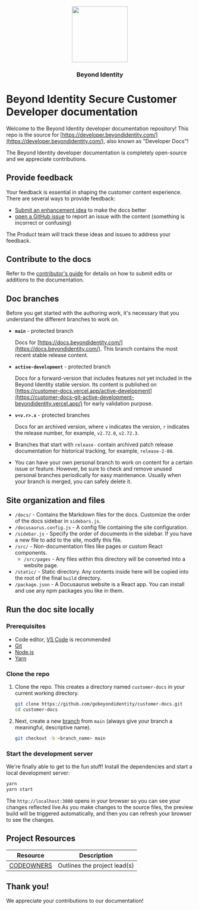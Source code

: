 <p align="center">
   <br/>
   <a href="https://developers.beyondidentity.com" target="_blank"><img src="https://user-images.githubusercontent.com/238738/178780350-489309c5-8fae-4121-a20b-562e8025c0ee.png" width="150px" ></a>
   <h3 align="center">Beyond Identity</h3>
</p>

# Beyond Identity Secure Customer Developer documentation

Welcome to the Beyond Identity developer documentation repository! This repo is the source for [https://developer.beyondidentity.com/](https://developer.beyondidentity.com/), also known as "Developer Docs"! 

The Beyond Identity developer documentation is completely open-source and we appreciate contributions.

## Provide feedback

Your feedback is essential in shaping the customer content experience. There are several ways to provide feedback:

- [Submit an enhancement idea][enhancements] to make the docs better
- [open a GitHub issue][issues] to report an issue with the content (something is incorrect or confusing)

The Product team will track these ideas and issues to address your feedback. 

## Contribute to the docs

Refer to the [contributor's guide](./contributor-guide/contributor-guide.md) for details on how to submit edits or additions to the documentation.

## Doc branches

Before you get started with the authoring work, it's necessary that you understand the different branches to work on.
* **`main`** -  protected branch

  Docs for [https://docs.beyondidentity.com/](https://docs.beyondidentity.com/). This branch contains the most recent stable release content.

* **`active-development`** - protected branch

  Docs for a forward-version that includes features not yet included in the Beyond Identity stable version. Its content is published on [https://customer-docs.vercel.app/active-development](https://customer-docs-git-active-development-beyondidentity.vercel.app/) for early validation purpose.

* **`v<v.r>.x`** - protected branches

  Docs for an archived version, where `v` indicates the version, `r` indicates the release number, for example, `v2.72.0`, `v2.72.3`.

* Branches that start with `release-` contain archived patch release documentation for historical tracking, for example, `release-2-80`.
  
* You can have your own personal branch to work on content for a certain issue or feature. However, be sure to check and remove unused personal branches periodically for easy maintenance. Usually when your branch is merged, you can safely delete it.

## Site organization and files

- `/docs/` - Contains the Markdown files for the docs. Customize the order of the docs sidebar in `sidebars.js`. 
- `/docusaurus.config.js` - A config file containing the site configuration.
- `/sidebar.js` - Specify the order of documents in the sidebar. If you have a new file to add to the site, modify this file.
- `/src/` - Non-documentation files like pages or custom React components.
  - `/src/pages` - Any files within this directory will be converted into a website page.
- `/static/` - Static directory. Any contents inside here will be copied into the root of the final `build` directory.
- `/package.json` - A Docusaurus website is a React app. You can install and use any npm packages you like in them.

## Run the doc site locally

### Prerequisites

- Code editor, [VS Code](https://code.visualstudio.com) is recommended
- [Git](https://git-scm.com)
- [Node.js](https://nodejs.org)
- [Yarn](https://yarnpkg.com) 


### Clone the repo

1. Clone the repo.  This creates a directory named `customer-docs` in your current working directory.

   ```bash
   git clone https://github.com/gobeyondidentity/customer-docs.git
   cd customer-docs
   ```

2. Next, create a new [branch](https://git-scm.com/book/en/v2/Git-Branching-Branches-in-a-Nutshell) from `main` (always give your branch a meaningful, descriptive name). 

   ```bash
   git checkout -b <branch_name> main
   ```

### Start the development server

We're finally able to get to the fun stuff! Install the dependencies and start a local development server:

```bash
yarn
yarn start
```

The `http://localhost:3000` opens in your browser so you can see your changes reflected live.As you make changes to the source files, the preview build will be triggered automatically, and then you can refresh your browser to see the changes.

## Project Resources

| Resource | Description |
| ---| --- |
| [CODEOWNERS](https://github.com/gobeyondidentity/developer-docs/blob/main/CODEOWNERS) | Outlines the project lead(s) |

## Thank you!

We appreciate your contributions to our documentation!


[issues]: https://github.com/gobeyondidentity/next-dev-docs/issues/new?assignees=&labels=triage&projects=&template=content-issue.yml&title=%5BContent+issue%5D%3A+
[repo]: https://github.com/gobeyondidentity/developer-docs
[pr]: https://github.com/gobeyondidentity/developer-docs/pulls
[enhancements]: https://github.com/gobeyondidentity/next-dev-docs/issues/new?assignees=&labels=%F0%9F%8C%9F+enhancement&projects=&template=enhancement.yml
[ideas]: https://github.com/gobeyondidentity/customer-docs/discussions/categories/ideas
[discussion]: https://github.com/gobeyondidentity/customer-docs/discussions
